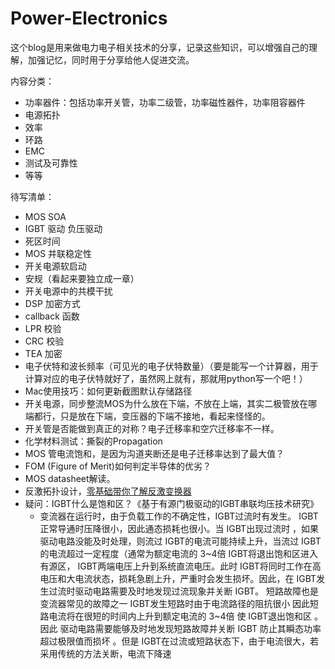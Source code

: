 # Power-Electronics

这个blog是用来做电力电子相关技术的分享，记录这些知识，可以增强自己的理解，加强记忆，同时用于分享给他人促进交流。

内容分类：

- 功率器件：包括功率开关管，功率二级管，功率磁性器件，功率阻容器件
- 电源拓扑
- 效率
- 环路
- EMC
- 测试及可靠性
- 等等

待写清单：

- MOS SOA
- IGBT 驱动 负压驱动
- 死区时间
- MOS 并联稳定性
- 开关电源软启动
- 安规（看起来要独立成一章）
- 开关电源中的共模干扰
- DSP 加密方式
- callback 函数
- LPR 校验
- CRC 校验
- TEA 加密
- 电子伏特和波长频率（可见光的电子伏特数量）（要是能写一个计算器，用于计算对应的电子伏特就好了，虽然网上就有，那就用python写一个吧！）
- Mac使用技巧：如何更新截图默认存储路径
- 开关电源，同步整流MOS为什么放在下端，不放在上端，其实二极管放在哪端都行，只是放在下端，变压器的下端不接地，看起来怪怪的。
- 开关管是否能做到真正的对称？电子迁移率和空穴迁移率不一样。
- 化学材料测试：撕裂的Propagation
- MOS 管电流饱和，是因为沟道夹断还是电子迁移率达到了最大值？
- FOM (Figure of Merit)如何判定半导体的优劣？
- MOS datasheet解读。
- 反激拓扑设计，[零基础带你了解反激变换器](https://www.eefocus.com/analog-power/469103)
- 疑问：IGBT什么是饱和区？《基于有源门极驱动的IGBT串联均压技术研究》
  - 变流器在运行时，由于负载工作的不确定性，IGBT过流时有发生。 IGBT正常导通时压降很小，因此通态损耗也很小。当 IGBT出现过流时 ，如果驱动电路没能及时处理，则流过 IGBT的电流可能持续上升，当流过 IGBT的电流超过一定程度（通常为额定电流的 3~4倍 IGBT将退出饱和区进入有源区， IGBT两端电压上升到系统直流电压。此时 IGBT将同时工作在高电压和大电流状态，损耗急剧上升，严重时会发生损坏。因此，在 IGBT发生过流时驱动电路需要及时地发现过流现象并关断 IGBT。 短路故障也是变流器常见的故障之一 IGBT发生短路时由于电流路径的阻抗很小 因此短路电流将在很短的时间内上升到额定电流的 3~4倍 使 IGBT退出饱和区 。 因此 驱动电路需要能够及时地发现短路故障并关断 IGBT 防止其瞬态功率超过极限值而损坏 。但是 IGBT在过流或短路状态下，由于电流很大，若采用传统的方法关断，电流下降速
